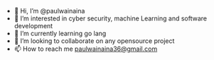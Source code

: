 - 👋 Hi, I’m @paulwainaina
- 👀 I’m interested in cyber security, machine Learning and software development
- 🌱 I’m currently learning go lang 
- 💞️ I’m looking to collaborate on any opensource project
- 📫 How to reach me paulwainaina36@gmail.com

<!---
paulwainaina/paulwainaina is a ✨ special ✨ repository because its `README.md` (this file) appears on your GitHub profile.
You can click the Preview link to take a look at your changes.
--->
